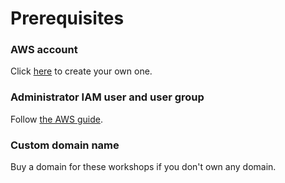 # Prerequisites

### AWS account

Click [here](https://aws.amazon.com/free) to create your own one.

### Administrator IAM user and user group

Follow [the AWS guide](https://docs.aws.amazon.com/IAM/latest/UserGuide/getting-started\_create-admin-group.html).

### Custom domain name

Buy a domain for these workshops if you don't own any domain.
